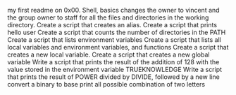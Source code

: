 my first readme on 0x00. Shell, basics
 changes the owner to vincent and the group owner to staff for all the files and directories in the working directory.
Create a script that creates an alias.
Create a script that prints hello user
Create a script that counts the number of directories in the PATH
Create a script that lists environment variables
Create a script that lists all local variables and environment variables, and functions
Create a script that creates a new local variable.
Create a script that creates a new global variable 
Write a script that prints the result of the addition of 128 with the value stored in the environment variable TRUEKNOWLEDGE
Write a script that prints the result of POWER divided by DIVIDE, followed by a new line
convert a binary to base
print all possible combination of two letters
